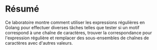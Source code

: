 # Résumé

Ce laboratoire montre comment utiliser les expressions régulières en Golang pour effectuer diverses tâches telles que tester si un motif correspond à une chaîne de caractères, trouver la correspondance pour l'expression régulière et remplacer des sous-ensembles de chaînes de caractères avec d'autres valeurs.
